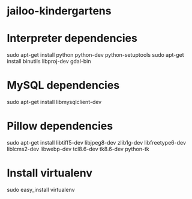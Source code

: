 # jailoo-kindergartens

# Interpreter dependencies
sudo apt-get install python python-dev python-setuptools
sudo apt-get install binutils libproj-dev gdal-bin

# MySQL dependencies
sudo apt-get install libmysqlclient-dev

# Pillow dependencies
sudo apt-get install libtiff5-dev libjpeg8-dev zlib1g-dev libfreetype6-dev liblcms2-dev libwebp-dev tcl8.6-dev tk8.6-dev python-tk

# Install virtualenv
sudo easy_install virtualenv

